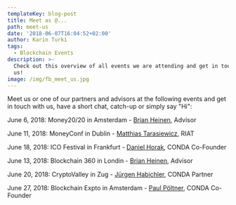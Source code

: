 ```yaml
---
templateKey: blog-post
title: Meet as @...
path: meet-us
date: '2018-06-07T16:04:52+02:00'
author: Karin Turki
tags:
  - Blockchain Events
description: >-
  Check out this overview of all events we are attending and get in touch with
  us!
image: /img/fb_meet_us.jpg
---
```

Meet us or one of our partners and advisors at the following events and get in touch with us, have a short chat, catch-up or simply say "Hi":





June 6, 2018: Money20/20 in Amsterdam - [Brian Heinen](https://www.linkedin.com/in/brianheinen/), Advisor

June 11, 2018: MoneyConf in Dublin - [Matthias Tarasiewicz](https://www.linkedin.com/in/parasew/), RIAT

June 18, 2018: ICO Festival in Frankfurt - [Daniel Horak](https://www.linkedin.com/in/danielhorak/), CONDA Co-Founder

June 13, 2018: Blockchain 360 in Londin - [Brian Heinen](https://www.linkedin.com/in/brianheinen/), Advisor

June 20, 2018: CryptoValley in Zug - [Jürgen Habichler](https://www.linkedin.com/in/juergenhabichler/), CONDA Partner

June 27, 2018: Blockchain Expto in Amsterdam - [Paul Pöltner](https://www.linkedin.com/in/poeltner/), CONDA Co-Founder
